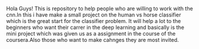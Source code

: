 Hola Guys!
This is repository to help people who are willing to work with the cnn.In this i have make a small project on the human vs horse classifier which is the great start for the classifier problem. It will help a lot to the beginners who want their carrer in the deep learning and basically is the mini project which was given us as a assignment in the course of the coursera.Also those who want to make cahnges they are most invited.
